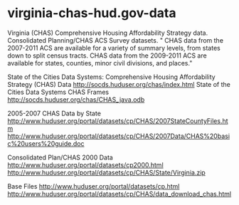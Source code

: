 # virginia-chas-hud.gov-data
Virginia (CHAS) Comprehensive Housing Affordability Strategy data.
Consolidated Planning/CHAS ACS Survey datasets.
" CHAS data from the 2007-2011 ACS are available for a variety of summary levels, from states down to split census tracts. CHAS data from the 2009-2011 ACS are available for states, counties, minor civil divisions, and places."


State of the Cities Data Systems: Comprehensive Housing Affordability Strategy (CHAS) Data
http://socds.huduser.org/chas/index.html
State of the Cities Data Systems CHAS Frames
http://socds.huduser.org/chas/CHAS_java.odb


2005-2007 CHAS Data by State
http://www.huduser.org/portal/datasets/cp/CHAS/2007StateCountyFiles.htm
http://www.huduser.org/portal/datasets/cp/CHAS/2007Data/CHAS%20basic%20users%20guide.doc


Consolidated Plan/CHAS 2000 Data
http://www.huduser.org/portal/datasets/cp2000.html
http://www.huduser.org/portal/datasets/cp/CHAS/State/Virginia.zip

Base Files
http://www.huduser.org/portal/datasets/cp.html
http://www.huduser.org/portal/datasets/cp/CHAS/data_download_chas.html
